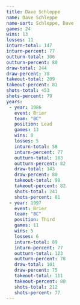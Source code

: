 ```yaml
---
title: Dave Schleppe
name: Dave Schleppe
name-sort: Schleppe, Dave
games: 24
wins: 13
losses: 11
inturn-total: 147
inturn-percent: 77
outturn-total: 306
outturn-percent: 80
draw-total: 244
draw-percent: 78
takeout-total: 209
takeout-percent: 81
shots-total: 453
shots-percent: 79
years:
 - year: 1986
   event: Brier
   team: "BC"
   position: Lead
   games: 13
   wins: 8
   losses: 5
   inturn-total: 58
   inturn-percent: 77
   outturn-total: 183
   outturn-percent: 82
   draw-total: 143
   draw-percent: 80
   takeout-total: 98
   takeout-percent: 82
   shots-total: 241
   shots-percent: 81
 - year: 1997
   event: Brier
   team: "BC"
   position: Third
   games: 11
   wins: 5
   losses: 6
   inturn-total: 89
   inturn-percent: 77
   outturn-total: 123
   outturn-percent: 78
   draw-total: 101
   draw-percent: 75
   takeout-total: 111
   takeout-percent: 80
   shots-total: 212
   shots-percent: 77
---
```

